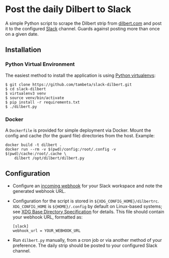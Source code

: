 
# Post the daily Dilbert to Slack

A simple Python script to scrape the Dilbert strip from
[dilbert.com](https://dilbert.com) and post it to the configured
[Slack](https://slack.com/) channel. Guards against posting more than once on a
given date.

## Installation

### Python Virtual Environment

The easiest method to install the application is using [Python
virtualenvs](https://docs.python.org/3/tutorial/venv.html):

```
$ git clone https://github.com/tambeta/slack-dilbert.git
$ cd slack-dilbert
$ virtualenv3 venv
$ source venv/bin/activate
$ pip install -r requirements.txt
$ ./dilbert.py
```

### Docker

A `Dockerfile` is provided for simple deployment via Docker. Mount the config
and cache (for the guard file) directories from the host. Example:

```
docker build -t dilbert .
docker run --rm -v $(pwd)/config:/root/.config -v $(pwd)/cache:/root/.cache \
    dilbert /opt/dilbert/dilbert.py
```

## Configuration

* Configure an [incoming
  webhook](https://slack.com/apps/A0F7XDUAZ-incoming-webhooks?next_id=0) for
  your Slack workspace and note the generated webhook URL.

* Configuration for the script is stored in `${XDG_CONFIG_HOME}/dilbertrc`.
  `XDG_CONFIG_HOME` is `${HOME}/.config` by default on Linux-based systems;
  see [XDG Base Directory
  Specification](https://specifications.freedesktop.org/basedir-spec/basedir-spec-latest.html)
  for details. This file should contain your webhook URL, formatted as:

  ```
  [slack]
  webhook_url = YOUR_WEBHOOK_URL
  ```

* Run `dilbert.py` manually, from a cron job or via another method of your
  preference. The daily strip should be posted to your configured Slack
  channel.

